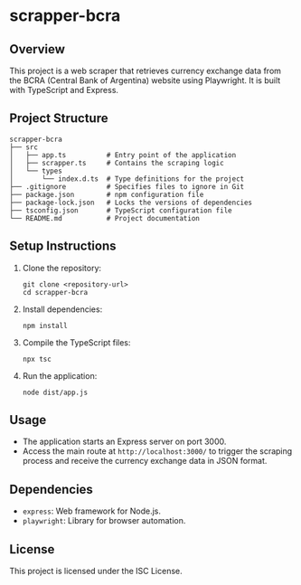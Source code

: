 # scrapper-bcra

## Overview
This project is a web scraper that retrieves currency exchange data from the BCRA (Central Bank of Argentina) website using Playwright. It is built with TypeScript and Express.

## Project Structure
```
scrapper-bcra
├── src
│   ├── app.ts          # Entry point of the application
│   ├── scrapper.ts     # Contains the scraping logic
│   └── types
│       └── index.d.ts  # Type definitions for the project
├── .gitignore          # Specifies files to ignore in Git
├── package.json        # npm configuration file
├── package-lock.json   # Locks the versions of dependencies
├── tsconfig.json       # TypeScript configuration file
└── README.md           # Project documentation
```

## Setup Instructions
1. Clone the repository:
   ```
   git clone <repository-url>
   cd scrapper-bcra
   ```

2. Install dependencies:
   ```
   npm install
   ```

3. Compile the TypeScript files:
   ```
   npx tsc
   ```

4. Run the application:
   ```
   node dist/app.js
   ```

## Usage
- The application starts an Express server on port 3000.
- Access the main route at `http://localhost:3000/` to trigger the scraping process and receive the currency exchange data in JSON format.

## Dependencies
- `express`: Web framework for Node.js.
- `playwright`: Library for browser automation.

## License
This project is licensed under the ISC License.